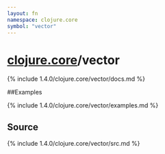 ```yaml
---
layout: fn
namespace: clojure.core
symbol: "vector"
---
```


# [clojure.core](../)/vector

{% include 1.4.0/clojure.core/vector/docs.md %}

##Examples

{% include 1.4.0/clojure.core/vector/examples.md %}
## Source
{% include 1.4.0/clojure.core/vector/src.md %}


